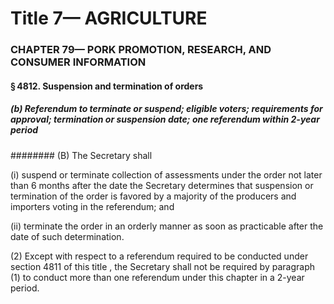
# Title 7— AGRICULTURE
### CHAPTER 79— PORK PROMOTION, RESEARCH, AND CONSUMER INFORMATION
#### § 4812. Suspension and termination of orders
##### (b) Referendum to terminate or suspend; eligible voters; requirements for approval; termination or suspension date; one referendum within 2-year period
######## (B) The Secretary shall

(i) suspend or terminate collection of assessments under the order not later than 6 months after the date the Secretary determines that suspension or termination of the order is favored by a majority of the producers and importers voting in the referendum; and

(ii) terminate the order in an orderly manner as soon as practicable after the date of such determination.

(2) Except with respect to a referendum required to be conducted under section 4811 of this title , the Secretary shall not be required by paragraph (1) to conduct more than one referendum under this chapter in a 2-year period.
